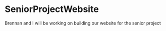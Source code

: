 # SeniorProjectWebsite
Brennan and I will be working on building our website for the senior project
